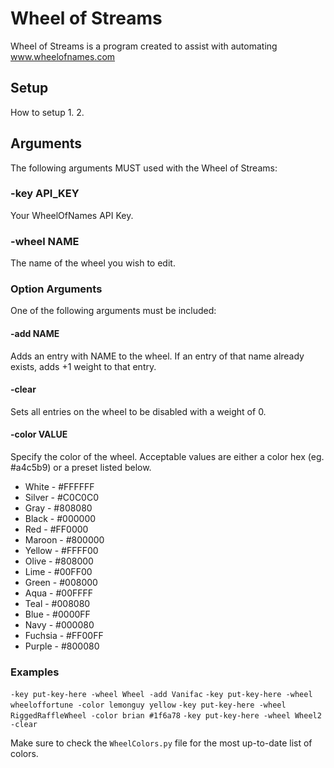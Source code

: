 # Wheel of Streams

Wheel of Streams is a program created to assist with automating www.wheelofnames.com

## Setup
How to setup
1. 
2. 

## Arguments
The following arguments MUST used with the Wheel of Streams:

### -key API_KEY
Your WheelOfNames API Key.

### -wheel NAME
The name of the wheel you wish to edit.

### Option Arguments
One of the following arguments must be included:

#### -add NAME
Adds an entry with NAME to the wheel. If an entry of that name already exists, adds +1 weight to that entry.

#### -clear
Sets all entries on the wheel to be disabled with a weight of 0.

#### -color VALUE
Specify the color of the wheel. Acceptable values are either a color hex (eg. #a4c5b9) or a preset listed below.

- White - #FFFFFF
- Silver - #C0C0C0
- Gray - #808080
- Black - #000000
- Red - #FF0000
- Maroon - #800000
- Yellow - #FFFF00
- Olive - #808000
- Lime - #00FF00
- Green - #008000
- Aqua - #00FFFF
- Teal - #008080
- Blue - #0000FF
- Navy - #000080
- Fuchsia - #FF00FF
- Purple - #800080

### Examples
`-key put-key-here -wheel Wheel -add Vanifac`
`-key put-key-here -wheel wheeloffortune -color lemonguy yellow`
`-key put-key-here -wheel RiggedRaffleWheel -color brian #1f6a78`
`-key put-key-here -wheel Wheel2 -clear`

Make sure to check the `WheelColors.py` file for the most up-to-date list of colors.
